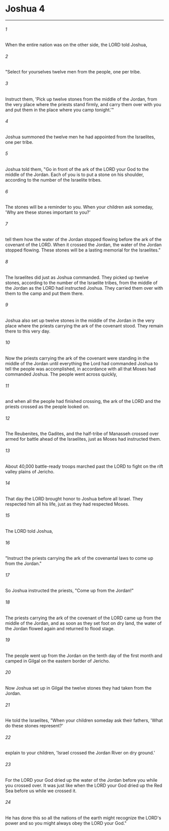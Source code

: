# Joshua 4
***



###### 1 
When the entire nation was on the other side, the LORD told Joshua, 

###### 2 
"Select for yourselves twelve men from the people, one per tribe. 

###### 3 
Instruct them, 'Pick up twelve stones from the middle of the Jordan, from the very place where the priests stand firmly, and carry them over with you and put them in the place where you camp tonight.'" 

###### 4 
Joshua summoned the twelve men he had appointed from the Israelites, one per tribe. 

###### 5 
Joshua told them, "Go in front of the ark of the LORD your God to the middle of the Jordan. Each of you is to put a stone on his shoulder, according to the number of the Israelite tribes. 

###### 6 
The stones will be a reminder to you. When your children ask someday, 'Why are these stones important to you?' 

###### 7 
tell them how the water of the Jordan stopped flowing before the ark of the covenant of the LORD. When it crossed the Jordan, the water of the Jordan stopped flowing. These stones will be a lasting memorial for the Israelites." 

###### 8 
The Israelites did just as Joshua commanded. They picked up twelve stones, according to the number of the Israelite tribes, from the middle of the Jordan as the LORD had instructed Joshua. They carried them over with them to the camp and put them there. 

###### 9 
Joshua also set up twelve stones in the middle of the Jordan in the very place where the priests carrying the ark of the covenant stood. They remain there to this very day. 

###### 10 
Now the priests carrying the ark of the covenant were standing in the middle of the Jordan until everything the Lord had commanded Joshua to tell the people was accomplished, in accordance with all that Moses had commanded Joshua. The people went across quickly, 

###### 11 
and when all the people had finished crossing, the ark of the LORD and the priests crossed as the people looked on. 

###### 12 
The Reubenites, the Gadites, and the half-tribe of Manasseh crossed over armed for battle ahead of the Israelites, just as Moses had instructed them. 

###### 13 
About 40,000 battle-ready troops marched past the LORD to fight on the rift valley plains of Jericho. 

###### 14 
That day the LORD brought honor to Joshua before all Israel. They respected him all his life, just as they had respected Moses. 

###### 15 
The LORD told Joshua, 

###### 16 
"Instruct the priests carrying the ark of the covenantal laws to come up from the Jordan." 

###### 17 
So Joshua instructed the priests, "Come up from the Jordan!" 

###### 18 
The priests carrying the ark of the covenant of the LORD came up from the middle of the Jordan, and as soon as they set foot on dry land, the water of the Jordan flowed again and returned to flood stage. 

###### 19 
The people went up from the Jordan on the tenth day of the first month and camped in Gilgal on the eastern border of Jericho. 

###### 20 
Now Joshua set up in Gilgal the twelve stones they had taken from the Jordan. 

###### 21 
He told the Israelites, "When your children someday ask their fathers, 'What do these stones represent?' 

###### 22 
explain to your children, 'Israel crossed the Jordan River on dry ground.' 

###### 23 
For the LORD your God dried up the water of the Jordan before you while you crossed over. It was just like when the LORD your God dried up the Red Sea before us while we crossed it. 

###### 24 
He has done this so all the nations of the earth might recognize the LORD's power and so you might always obey the LORD your God."
